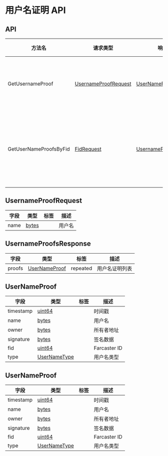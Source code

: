 # 用户名证明 API

## API

| 方法名                 | 请求类型                                      | 响应类型                                          | 描述                    |
| ---------------------- | --------------------------------------------- | ------------------------------------------------- | ----------------------- |
| GetUsernameProof       | [UsernameProofRequest](#UsernameProofRequest) | [UserNameProof](#UserNameProof)                   | 获取用户名证明          |
| GetUserNameProofsByFid | [FidRequest](#FidRequest)                     | [UsernameProofsResponse](#UsernameProofsResponse) | 通过 FID 获取用户名证明 |

## UsernameProofRequest

| 字段 | 类型            | 标签 | 描述   |
| ---- | --------------- | ---- | ------ |
| name | [bytes](#bytes) |      | 用户名 |

## UsernameProofsResponse

| 字段   | 类型                            | 标签     | 描述           |
| ------ | ------------------------------- | -------- | -------------- |
| proofs | [UserNameProof](#UserNameProof) | repeated | 用户名证明列表 |

## UserNameProof

| 字段      | 类型                          | 标签 | 描述         |
| --------- | ----------------------------- | ---- | ------------ |
| timestamp | [uint64](#uint64)             |      | 时间戳       |
| name      | [bytes](#bytes)               |      | 用户名       |
| owner     | [bytes](#bytes)               |      | 所有者地址   |
| signature | [bytes](#bytes)               |      | 签名数据     |
| fid       | [uint64](#uint64)             |      | Farcaster ID |
| type      | [UserNameType](#UserNameType) |      | 用户名类型   |

## UserNameProof

| 字段      | 类型                          | 标签 | 描述         |
| --------- | ----------------------------- | ---- | ------------ |
| timestamp | [uint64](#uint64)             |      | 时间戳       |
| name      | [bytes](#bytes)               |      | 用户名       |
| owner     | [bytes](#bytes)               |      | 所有者地址   |
| signature | [bytes](#bytes)               |      | 签名数据     |
| fid       | [uint64](#uint64)             |      | Farcaster ID |
| type      | [UserNameType](#UserNameType) |      | 用户名类型   |
